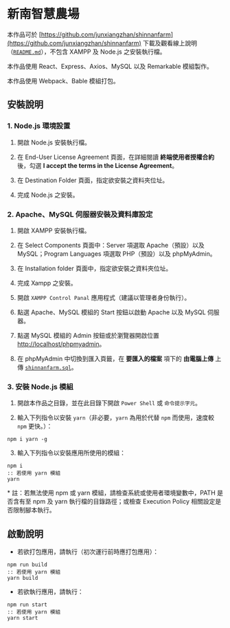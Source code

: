 # 新南智慧農場

本作品可於 [https://github.com/junxiangzhan/shinnanfarm](https://github.com/junxiangzhan/shinnanfarm) 下載及觀看線上說明（[`README.md`](README.md)），不包含 XAMPP 及 Node.js 之安裝執行檔。

本作品使用 React、Express、Axios、MySQL 以及 Remarkable 模組製作。

本作品使用 Webpack、Bable 模組打包。

## 安裝說明

### 1. Node.js 環境設置

1. 開啟 Node.js 安裝執行檔。

2. 在 End-User License Agreement 頁面，在詳細閱讀 **終端使用者授權合約** 後，勾選 **I accept the terms in the License Agreement**。

3. 在 Destination Folder 頁面，指定欲安裝之資料夾位址。

4. 完成 Node.js 之安裝。

### 2. Apache、MySQL 伺服器安裝及資料庫設定

1. 開啟 XAMPP 安裝執行檔。

2. 在 Select Components 頁面中：Server 項選取 Apache（預設）以及 MySQL；Program Languages 項選取 PHP（預設）以及 phpMyAdmin。

3. 在 Installation folder 頁面中，指定欲安裝之資料夾位址。

4. 完成 Xampp 之安裝。

5. 開啟 `XAMPP Control Panal` 應用程式（建議以管理者身份執行）。

6. 點選 Apache、MySQL 模組的 Start 按鈕以啟動 Apache 以及 MySQL 伺服器。

7. 點選 MySQL 模組的 Admin 按鈕或於瀏覽器開啟位置 [http://localhost/phpmyadmin](http://localhost/phpmyadmin)。

8. 在 phpMyAdmin 中切換到匯入頁籤，在 **要匯入的檔案** 項下的 **由電腦上傳** 上傳 [`shinnanfarm.sql`](shinnanfarm.sql)。

### 3. 安裝 Node.js 模組

1. 開啟本作品之目錄，並在此目錄下開啟 `Power Shell` 或 `命令提示字元`。

2. 輸入下列指令以安裝 `yarn`（非必要，`yarn` 為用於代替 `npm` 而使用，速度較 `npm` 更快。）：

```
npm i yarn -g
```

3. 輸入下列指令以安裝應用所使用的模組：

```
npm i
:: 若使用 yarn 模組
yarn
```

\* 註：若無法使用 npm 或 yarn 模組，請檢查系統或使用者環境變數中，PATH 是否含有至 npm 及 yarn 執行檔的目錄路徑；或檢查 Execution Policy 相關設定是否限制腳本執行。

## 啟動說明

* 若欲打包應用，請執行（初次運行前時應打包應用）：

```
npm run build
:: 若使用 yarn 模組
yarn build
```

* 若欲執行應用，請執行：

```
npm run start
:: 若使用 yarn 模組
yarn start
```
